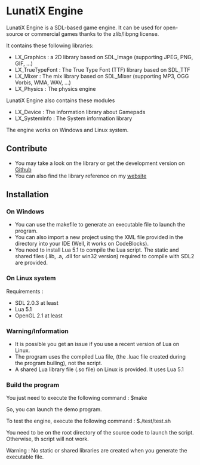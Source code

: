 # LunatiX Engine #

 LunatiX Engine is a SDL-based game engine. It can be used for open-source or commercial games thanks to the zlib/libpng license. 

 It contains these following libraries: 

  - LX\_Graphics : a 2D library based on SDL_Image (supporting JPEG, PNG, GIF, ...)
  - LX\_TrueTypeFont : The True Type Font (TTF) library based on SDL_TTF
  - LX\_Mixer : The mix library based on SDL_Mixer (supporting MP3, OGG Vorbis, WMA, WAV, ...)
  - LX\_Physics : The physics engine
 
 LunatiX Engine also contains these modules
 
  - LX\_Device : The information library about Gamepads
  - LX\_SystemInfo : The System information library

 The engine works on Windows and Linux system.


 
 ## Contribute ##
 
  - You may take a look on the library or get the development version on [Github](https://github.com/Gumichan01/lunatix-engine)
  - You can also find the library reference on my [website](http://gumichan01.olympe.in/reference/lunatix-engine/)
 
 
 
 ## Installation ##


 ### On Windows ###

  - You can use the makefile to generate an executable file to launch the program.
  - You can also import a new project using the XML file provided in the directory into your IDE (Well, it works on CodeBlocks).
  - You need to install Lua 5.1 to compile the Lua script.
  	The static and shared files (.lib, .a, .dll for win32 version) required to compile with SDL2 are provided.

  
 ### On Linux system ###

 Requirements :
 
  - SDL 2.0.3 at least
  - Lua 5.1
  - OpenGL 2.1 at least
  
 ### Warning/Information ###
 
  - It is possible you get an issue if you use a recent version of Lua on Linux.
  - The program uses the compiled Lua file, (the .luac file created during the program builing), not the script.
  - A shared Lua library file (.so file) on Linux is provided. It uses Lua 5.1

 ### Build the program ###
 
 You just need to execute the following command : 
	$make

 So, you can launch the demo program.

 To test the engine, execute the following command : 
 	$./test/test.sh

 You need to be on the root directory of the source code to launch the script.
 Otherwise, th script will not work.

Warning : No static or shared libraries are created when you generate the executable file.



